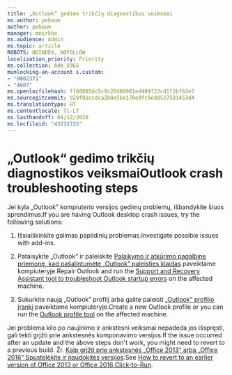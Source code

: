 ```yaml
---
title: „Outlook“ gedimo trikčių diagnostikos veiksmai
ms.author: pebaum
author: pebaum
manager: mnirkhe
ms.audience: Admin
ms.topic: article
ROBOTS: NOINDEX, NOFOLLOW
localization_priority: Priority
ms.collection: Adm_O365
munlocking-an-account s.custom:
- "9002371"
- "4607"
ms.openlocfilehash: ff68085dc5c9c26d86981ed404f23cd1f2bf63e7
ms.sourcegitcommit: 929f8accdca2b8e5be170e0fc8edd527581453d4
ms.translationtype: HT
ms.contentlocale: lt-LT
ms.lasthandoff: 04/12/2020
ms.locfileid: "43232725"
---
```

# <a name="outlook-crash-troubleshooting-steps"></a><span data-ttu-id="dfc89-102">„Outlook“ gedimo trikčių diagnostikos veiksmai</span><span class="sxs-lookup"><span data-stu-id="dfc89-102">Outlook crash troubleshooting steps</span></span>

<span data-ttu-id="dfc89-103">Jei kyla „Outlook" kompiuterio versijos gedimų problemų, išbandykite šiuos sprendimus:</span><span class="sxs-lookup"><span data-stu-id="dfc89-103">If you are having Outlook desktop crash issues, try the following solutions:</span></span>

1. <span data-ttu-id="dfc89-104">Išsiaiškinkite galimas papildinių problemas.</span><span class="sxs-lookup"><span data-stu-id="dfc89-104">Investigate possible issues with add-ins.</span></span>

2. <span data-ttu-id="dfc89-105">Pataisykite „Outlook“ ir paleiskite [Palaikymo ir atkūrimo pagalbinę priemonę, kad pašalintumėte „Outlook“ paleisties klaidas](https://aka.ms/SaRA-OutlookWontStart) paveiktame kompiuteryje.</span><span class="sxs-lookup"><span data-stu-id="dfc89-105">Repair Outlook and run the [Support and Recovery Assistant tool to troubleshoot Outlook startup errors](https://aka.ms/SaRA-OutlookWontStart) on the affected machine.</span></span>

3. <span data-ttu-id="dfc89-106">Sukurkite naują „Outlook“ profilį arba galite paleisti [„Outlook“ profilio įrankį](https://aka.ms/SaRA-OutlookSetupProfile) paveiktame kompiuteryje.</span><span class="sxs-lookup"><span data-stu-id="dfc89-106">Create a new Outlook profile or you can run the [Outlook profile tool](https://aka.ms/SaRA-OutlookSetupProfile) on the affected machine.</span></span>

<span data-ttu-id="dfc89-107">Jei problema kilo po naujinimo ir ankstesni veiksmai nepadeda jos išspręsti, gali tekti grįžti prie ankstesnės komponavimo versijos.</span><span class="sxs-lookup"><span data-stu-id="dfc89-107">If the issue occurred after an update and the above steps don't work, you might need to revert to a previous build.</span></span> <span data-ttu-id="dfc89-108">Žr. [Kaip grįžti prie ankstesnės „Office 2013“ arba „Office 2016“ Spustelėkite ir naudokitės versijos](https://support.microsoft.com/help/2770432).</span><span class="sxs-lookup"><span data-stu-id="dfc89-108">See [How to revert to an earlier version of Office 2013 or Office 2016 Click-to-Run](https://support.microsoft.com/help/2770432).</span></span>
